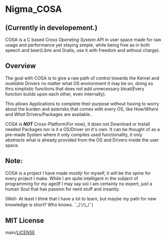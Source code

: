 # Nigma_COSA
## (Currently in developement.)
COSA is a C based *Cross Operating System API* in user space made for raw usage and performance yet staying simple, while being free as in both speech and beer(Libre and Gratis, use it with freedom and without charge).

## Overview
The goal with COSA is to give a raw path of control towards the Kernel and *available* Drivers no matter what OS environment it may be on, doing so thru simplistic functions that does not add unnecessary bloat(Every function builds upon each other, even internally).

This allows Applications to complete their purpose without having to worry about the burden and asterisks that comes with every OS, like *How*/*Where* and *What* Drivers/Packages are available..

COSA is ***NOT*** Cross-Platform(For now), it does not Download or Install needed Packages nor is it a OS/Driver on it's own. It can be thought of as a pre-made System where it only compiles used functionality, it only *abstracts* what is already provided from the OS and Drivers inside the user space.

## Note:
COSA is a project I have made *mostly* for myself, it will be the spine for every project I make.
While I am quite intelligent in the subject of programming for my age(If I may say so) I am certainly no expert, just a human Soul that has passion for nerd stuff and insanity. 

(Well- At least I *think* that I have a lot to learn, but maybe my path for new knowledge is short? Who knows. ¯\_(ツ)_/¯)

## MIT License
main/[LICENSE](https://github.com/D-863/Nigma_COSA/blob/main/LICENSE)
